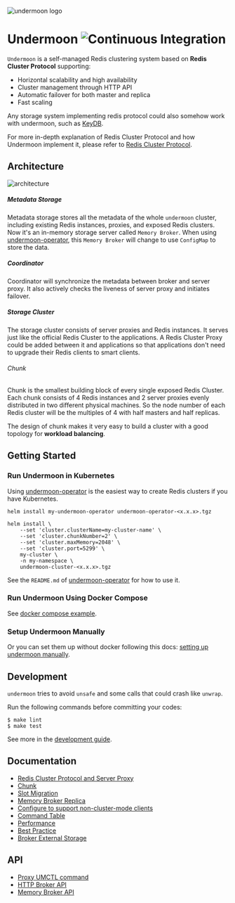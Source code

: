 ![undermoon logo](docs/undermoon-logo.svg)

# Undermoon ![Continuous Integration](https://github.com/doyoubi/undermoon/workflows/Continuous%20Integration/badge.svg?event=push)
`Undermoon` is a self-managed Redis clustering system based on **Redis Cluster Protocol** supporting:

- Horizontal scalability and high availability
- Cluster management through HTTP API
- Automatic failover for both master and replica
- Fast scaling

Any storage system implementing redis protocol could also somehow work with undermoon,
such as [KeyDB](https://github.com/JohnSully/KeyDB).

For more in-depth explanation of Redis Cluster Protocol and how Undermoon implement it,
please refer to [Redis Cluster Protocol](./docs/redis_cluster_protocol.md).

## Architecture
![architecture](docs/architecture.svg)
##### Metadata Storage
Metadata storage stores all the metadata of the whole `undermoon` cluster,
including existing Redis instances, proxies, and exposed Redis clusters.
Now it's an in-memory storage server called `Memory Broker`.
When using [undermoon-operator](https://github.com/doyoubi/undermoon-operator),
this `Memory Broker` will change to use `ConfigMap` to store the data.

##### Coordinator
Coordinator will synchronize the metadata between broker and server proxy.
It also actively checks the liveness of server proxy and initiates failover.

##### Storage Cluster
The storage cluster consists of server proxies and Redis instances.
It serves just like the official Redis Cluster to the applications.
A Redis Cluster Proxy could be added between it and applications
so that applications don't need to upgrade their Redis clients to smart clients.

###### Chunk
Chunk is the smallest building block of every single exposed Redis Cluster.
Each chunk consists of 4 Redis instances and 2 server proxies evenly distributed in two different physical machines.
So the node number of each Redis cluster will be the multiples of 4 with half masters and half replicas.

The design of chunk makes it very easy to build a cluster with a good topology for **workload balancing**.

## Getting Started
### Run Undermoon in Kubernetes
Using [undermoon-operator](https://github.com/doyoubi/undermoon-operator)
is the easiest way to create Redis clusters if you have Kubernetes.

```
helm install my-undermoon-operator undermoon-operator-<x.x.x>.tgz

helm install \
    --set 'cluster.clusterName=my-cluster-name' \
    --set 'cluster.chunkNumber=2' \
    --set 'cluster.maxMemory=2048' \
    --set 'cluster.port=5299' \
    my-cluster \
    -n my-namespace \
    undermoon-cluster-<x.x.x>.tgz
```

See the `README.md` of [undermoon-operator](https://github.com/doyoubi/undermoon-operator)
for how to use it.

### Run Undermoon Using Docker Compose
See [docker compose example](./docs/docker_compose_example.md).

### Setup Undermoon Manually
Or you can set them up without docker following this docs: [setting up undermoon manually](docs/set_up_manually.md).

## Development
`undermoon` tries to avoid `unsafe` and some calls that could crash like `unwrap`.

Run the following commands before committing your codes:
```
$ make lint
$ make test
```

See more in the [development guide](./docs/development.md).

## Documentation
- [Redis Cluster Protocol and Server Proxy](./docs/redis_cluster_protocol.md)
- [Chunk](./docs/chunk.md)
- [Slot Migration](./docs/slots_migration.md)
- [Memory Broker Replica](./docs/mem_broker_replica.md)
- [Configure to support non-cluster-mode clients](./docs/active_redirection.md)
- [Command Table](./docs/command_table.md)
- [Performance](./docs/performance.md)
- [Best Practice](./docs/best_practice.md)
- [Broker External Storage](./docs/broker_external_storage.md)

## API
- [Proxy UMCTL command](./docs/meta_command.md)
- [HTTP Broker API](./docs/broker_http_api.md)
- [Memory Broker API](./docs/memory_broker_api.md)

